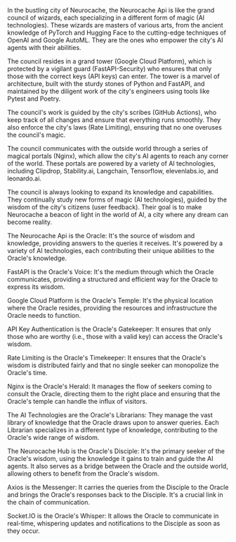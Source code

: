 In the bustling city of Neurocache, the Neurocache Api is like the grand council of wizards, each specializing in a different form of magic (AI technologies). These wizards are masters of various arts, from the ancient knowledge of PyTorch and Hugging Face to the cutting-edge techniques of OpenAI and Google AutoML. They are the ones who empower the city's AI agents with their abilities.

The council resides in a grand tower (Google Cloud Platform), which is protected by a vigilant guard (FastAPI-Security) who ensures that only those with the correct keys (API keys) can enter. The tower is a marvel of architecture, built with the sturdy stones of Python and FastAPI, and maintained by the diligent work of the city's engineers using tools like Pytest and Poetry.

The council's work is guided by the city's scribes (GitHub Actions), who keep track of all changes and ensure that everything runs smoothly. They also enforce the city's laws (Rate Limiting), ensuring that no one overuses the council's magic.

The council communicates with the outside world through a series of magical portals (Nginx), which allow the city's AI agents to reach any corner of the world. These portals are powered by a variety of AI technologies, including Clipdrop, Stability.ai, Langchain, Tensorflow, elevenlabs.io, and leonardo.ai.

The council is always looking to expand its knowledge and capabilities. They continually study new forms of magic (AI technologies), guided by the wisdom of the city's citizens (user feedback). Their goal is to make Neurocache a beacon of light in the world of AI, a city where any dream can become reality.

The Neurocache Api is the Oracle: It's the source of wisdom and knowledge, providing answers to the queries it receives. It's powered by a variety of AI technologies, each contributing their unique abilities to the Oracle's knowledge.

FastAPI is the Oracle's Voice: It's the medium through which the Oracle communicates, providing a structured and efficient way for the Oracle to express its wisdom.

Google Cloud Platform is the Oracle's Temple: It's the physical location where the Oracle resides, providing the resources and infrastructure the Oracle needs to function.

API Key Authentication is the Oracle's Gatekeeper: It ensures that only those who are worthy (i.e., those with a valid key) can access the Oracle's wisdom.

Rate Limiting is the Oracle's Timekeeper: It ensures that the Oracle's wisdom is distributed fairly and that no single seeker can monopolize the Oracle's time.

Nginx is the Oracle's Herald: It manages the flow of seekers coming to consult the Oracle, directing them to the right place and ensuring that the Oracle's temple can handle the influx of visitors.

The AI Technologies are the Oracle's Librarians: They manage the vast library of knowledge that the Oracle draws upon to answer queries. Each Librarian specializes in a different type of knowledge, contributing to the Oracle's wide range of wisdom.

The Neurocache Hub is the Oracle's Disciple: It's the primary seeker of the Oracle's wisdom, using the knowledge it gains to train and guide the AI agents. It also serves as a bridge between the Oracle and the outside world, allowing others to benefit from the Oracle's wisdom.

Axios is the Messenger: It carries the queries from the Disciple to the Oracle and brings the Oracle's responses back to the Disciple. It's a crucial link in the chain of communication.

Socket.IO is the Oracle's Whisper: It allows the Oracle to communicate in real-time, whispering updates and notifications to the Disciple as soon as they occur.
